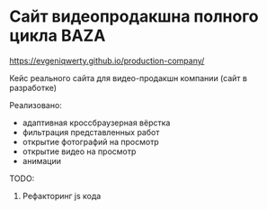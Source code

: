 # Сайт видеопродакшна полного цикла BAZA

https://evgeniqwerty.github.io/production-company/

Кейс реального сайта для видео-продакшн компании (сайт в разработке)

Реализовано:
  - адаптивная кроссбраузерная вёрстка
  - фильтрация представленных работ
  - открытие фотографий на просмотр
  - открытие видео на просмотр
  - анимации

TODO:
1. Рефакторинг js кода
